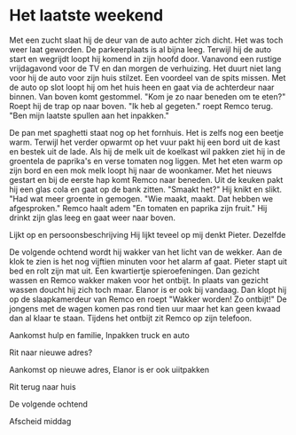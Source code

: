 # Het laatste weekend

Met een zucht slaat hij de deur van de auto achter zich dicht. Het was toch weer laat geworden. De parkeerplaats is al bijna leeg. Terwijl hij de auto start en wegrijdt loopt hij komend in zijn hoofd door. Vanavond een rustige vrijdagavond voor de TV en dan morgen de verhuizing. Het duurt niet lang voor hij de auto voor zijn huis stilzet. Een voordeel van de spits missen. Met de auto op slot loopt hij om het huis heen en gaat via de achterdeur naar binnen. Van boven komt gestommel. "Kom je zo naar beneden om te eten?" Roept hij de trap op naar boven. "Ik heb al gegeten." roept Remco terug. "Ben mijn laatste spullen aan het inpakken."

De pan met spaghetti staat nog op het fornhuis. Het is zelfs nog een beetje warm. Terwijl het verder opwarmt op het vuur pakt hij een bord uit de kast en bestek uit de lade. Als hij de melk uit de koelkast wil pakken ziet hij in de groentela de paprika's en verse tomaten nog liggen. Met het eten warm op zijn bord en een mok melk loopt hij naar de woonkamer. Met het nieuws gestart en bij de eerste hap komt Remco naar beneden. Uit de keuken pakt hij een glas cola en gaat op de bank zitten. "Smaakt het?" Hij knikt en slikt. "Had wat meer groente in gemogen. "Wie maakt, maakt. Dat hebben we afgesproken." Remco haalt adem "En tomaten en paprika zijn fruit." Hij drinkt zijn glas leeg en gaat weer naar boven.

Lijkt op en persoonsbeschrijving
Hij lijkt teveel op mij denkt Pieter. Dezelfde 

De volgende ochtend wordt hij wakker van het licht van de wekker. Aan de klok te zien is het nog vijftien minuten voor het alarm af gaat. Pieter stapt uit bed en rolt zijn mat uit. Een kwartiertje spieroefeningen. Dan gezicht wassen en Remco wakker maken voor het ontbijt. In plaats van gezicht wassen doucht hij zich toch maar. Elanor is er ook bij vandaag. Dan klopt hij op de slaapkamerdeur van Remco en roept "Wakker worden! Zo ontbijt!" De jongens met de wagen komen pas rond tien uur maar het kan geen kwaad dan al klaar te staan. Tijdens het ontbijt zit Remco op zijn telefoon.

Aankomst hulp en familie, Inpakken truck en auto

Rit naar nieuwe adres?

Aankomst op nieuwe adres, Elanor is er ook uiitpakken

Rit terug naar huis

De volgende ochtend

Afscheid middag
